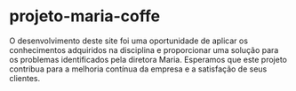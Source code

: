 # projeto-maria-coffe
 O desenvolvimento deste site foi uma oportunidade de aplicar os conhecimentos adquiridos na disciplina e proporcionar uma solução para os problemas identificados pela diretora Maria. Esperamos que este projeto contribua para a melhoria contínua da empresa e a satisfação de seus clientes.
